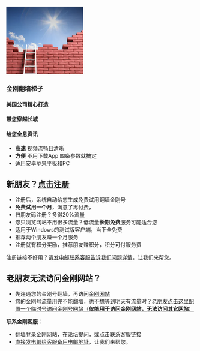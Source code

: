 ![athird](l-w-s-athird.png)
### 金刚翻墙梯子

#### 美国公司精心打造
####     带您穿越长城
####     给您全息资讯

* **高速** 视频流畅且清晰
* **方便** 不用下载App 四条参数就搞定
* 适用安卓苹果平板和PC
    
## 新朋友？[点击注册](https://myfasttrack.org/midman/testfm.php)
* 注册后，系统自动给您生成免费试用翻墙金刚号
* **免费试用一个月**，满意了再付费，
* 扫朋友码注册？多得20%流量
* 您只浏览网站不用很多流量？低流量**长期免费**服务可能适合您
* 适用于Windows的测试版客户端，当下全免费
* 推荐两个朋友赚一个月服务
* 注册就有积分奖励，推荐朋友赚积分，积分可付服务费

注册链接不好用？请[发电邮联系客服告诉我们问题详情](mailto:cs@a2zitpro.com)，让我们来帮您。

## 老朋友无法访问金刚网站？
* 先连通您的金刚号翻墙，再访问[金刚网站](https://atozitpro.net/zh)   
* 您的金刚号流量用完不能翻墙，也不想等到明天有流量时？[老朋友点击这里配置一个临时号访问金刚号网站（**仅能用于访问金刚网站，无法访问其它网站**）](https://github.com/a2zitpro/k/blob/master/888.md)

**联系金刚客服**：
  * 翻墙登录金刚网站，在论坛提问，或点击联系客服链接
  * [直接发电邮给客服备用电邮地址](mailto:cs@a2zitpro.com)，让我们来帮您。


